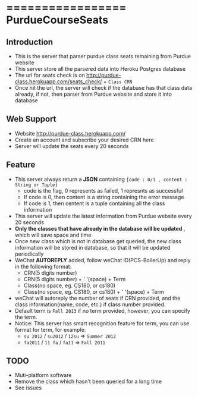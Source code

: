=================
PurdueCourseSeats
=================


Introduction
-------------

- This is the server that parser purdue class seats remaining from Purdue website
- This server store all the parsered data into Heroku Postgres database
- The url for seats check is on <http://purdue-class.herokuapp.com/seats_check/> + `Class CRN`
- Once hit the url, the server will check if the database has that class data already, if not, then parser from Purdue website and store it into database


Web Support
-----------

- Website <http://purdue-class.herokuapp.com/>
- Create an account and subscribe your desired CRN here
- Server will update the seats every 20 seconds


Feature
-------

- This server always return a **JSON** containing `{code : 0/1 , content : String or Tuple}`
  * code is the flag, 0 represents as failed, 1 represnts as successful
  * If code is 0, then content is a string containing the error message
  * If code is 1, then centent is a tuple containing all the class information
- This server will update the latest information from Purdue website every 20 seconds
- **Only the classes that have already in the database will be updated** , which will save space and time
- Once new class which is not in database get queried, the new class information will be stored in database, so that it will be updated periodically
- WeChat **AUTOREPLY** added, follow weChat ID(PCS-BoilerUp) and reply in the following format:
  * CRN(5 digits number)
  * CRN(5 digits number) + ' '(space) + Term
  * Class(no space, eg. CS180, or cs180)
  * Class(no space, eg. CS180, or cs180) + ' '(space) + Term
- weChat will autoreply the number of seats if CRN provided, and the class information(name, code, etc.) if class number provided.
- Default term is `Fall 2013` if no term provided, however, you can specify the term. 
- Notice: This server has smart recognition feature for term, you can use format for term, for example:
  * `su 2012` / `su2012` / `12su` => `Summer 2012`
  * `fa2011` / `11 fa` / `fa11` => `Fall 2011`


TODO
----

- Muti-platform software
- Remove the class which hasn't been queried for a long time
- See issues

